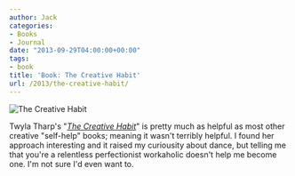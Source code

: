 ```yaml
---
author: Jack
categories:
- Books
- Journal
date: "2013-09-29T04:00:00+00:00"
tags:
- book
title: 'Book: The Creative Habit'
url: /2013/the-creative-habit/
---
```


<aside> <img src="/img/2013/tharp-creative-habit-book.jpg" alt="The Creative Habit" class="postimage" />
  
</aside> 

Twyla Tharp's "_[The Creative Habit][1]_" is pretty much as helpful as most other creative "self-help" books; meaning it wasn't terribly helpful. I found her approach interesting and it raised my curiousity about dance, but telling me that you're a relentless perfectionist workaholic doesn't help me become one. I'm not sure I'd even want to.

 [1]: http://www.amazon.com/dp/0743235274?tag=jackbaty-20